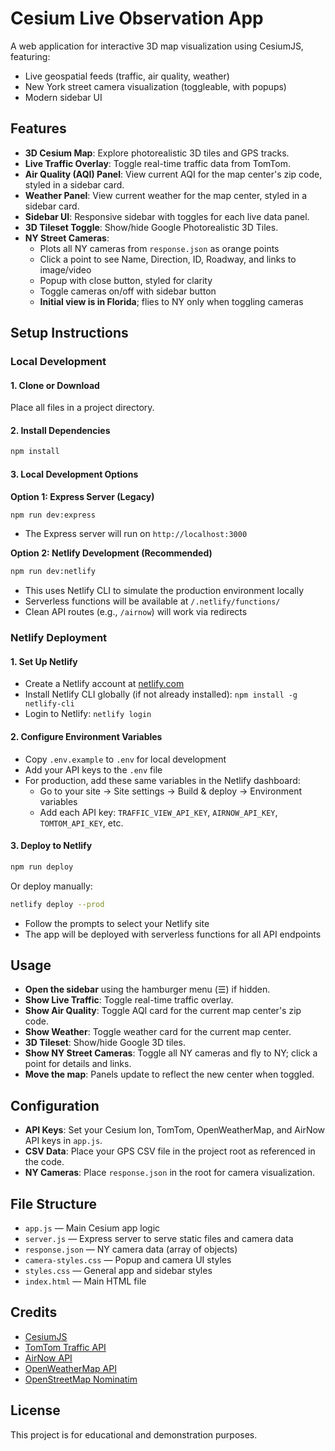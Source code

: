 # Cesium Live Observation App

A web application for interactive 3D map visualization using CesiumJS, featuring:
- Live geospatial feeds (traffic, air quality, weather)
- New York street camera visualization (toggleable, with popups)
- Modern sidebar UI

## Features
- **3D Cesium Map**: Explore photorealistic 3D tiles and GPS tracks.
- **Live Traffic Overlay**: Toggle real-time traffic data from TomTom.
- **Air Quality (AQI) Panel**: View current AQI for the map center's zip code, styled in a sidebar card.
- **Weather Panel**: View current weather for the map center, styled in a sidebar card.
- **Sidebar UI**: Responsive sidebar with toggles for each live data panel.
- **3D Tileset Toggle**: Show/hide Google Photorealistic 3D Tiles.
- **NY Street Cameras**:
  - Plots all NY cameras from `response.json` as orange points
  - Click a point to see Name, Direction, ID, Roadway, and links to image/video
  - Popup with close button, styled for clarity
  - Toggle cameras on/off with sidebar button
  - **Initial view is in Florida**; flies to NY only when toggling cameras

## Setup Instructions

### Local Development

#### 1. Clone or Download
Place all files in a project directory.

#### 2. Install Dependencies
```sh
npm install
```

#### 3. Local Development Options

**Option 1: Express Server (Legacy)**
```sh
npm run dev:express
```
- The Express server will run on `http://localhost:3000`

**Option 2: Netlify Development (Recommended)**
```sh
npm run dev:netlify
```
- This uses Netlify CLI to simulate the production environment locally
- Serverless functions will be available at `/.netlify/functions/`
- Clean API routes (e.g., `/airnow`) will work via redirects

### Netlify Deployment

#### 1. Set Up Netlify
- Create a Netlify account at [netlify.com](https://www.netlify.com/)
- Install Netlify CLI globally (if not already installed): `npm install -g netlify-cli`
- Login to Netlify: `netlify login`

#### 2. Configure Environment Variables
- Copy `.env.example` to `.env` for local development
- Add your API keys to the `.env` file
- For production, add these same variables in the Netlify dashboard:
  - Go to your site → Site settings → Build & deploy → Environment variables
  - Add each API key: `TRAFFIC_VIEW_API_KEY`, `AIRNOW_API_KEY`, `TOMTOM_API_KEY`, etc.

#### 3. Deploy to Netlify
```sh
npm run deploy
```

Or deploy manually:
```sh
netlify deploy --prod
```

- Follow the prompts to select your Netlify site
- The app will be deployed with serverless functions for all API endpoints

## Usage
- **Open the sidebar** using the hamburger menu (☰) if hidden.
- **Show Live Traffic**: Toggle real-time traffic overlay.
- **Show Air Quality**: Toggle AQI card for the current map center's zip code.
- **Show Weather**: Toggle weather card for the current map center.
- **3D Tileset**: Show/hide Google 3D tiles.
- **Show NY Street Cameras**: Toggle all NY cameras and fly to NY; click a point for details and links.
- **Move the map**: Panels update to reflect the new center when toggled.

## Configuration
- **API Keys**: Set your Cesium Ion, TomTom, OpenWeatherMap, and AirNow API keys in `app.js`.
- **CSV Data**: Place your GPS CSV file in the project root as referenced in the code.
- **NY Cameras**: Place `response.json` in the root for camera visualization.

## File Structure
- `app.js` — Main Cesium app logic
- `server.js` — Express server to serve static files and camera data
- `response.json` — NY camera data (array of objects)
- `camera-styles.css` — Popup and camera UI styles
- `styles.css` — General app and sidebar styles
- `index.html` — Main HTML file

## Credits
- [CesiumJS](https://cesium.com/cesiumjs/)
- [TomTom Traffic API](https://developer.tomtom.com/)
- [AirNow API](https://docs.airnowapi.org/)
- [OpenWeatherMap API](https://openweathermap.org/api)
- [OpenStreetMap Nominatim](https://nominatim.openstreetmap.org/)

## License
This project is for educational and demonstration purposes.
